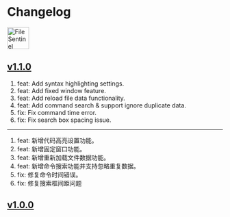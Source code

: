 Changelog
===

<a target="_blank" href="https://apps.apple.com/app/file-sentinel/6744690194" title="FileSentinel for macOS">
<img alt="FileSentinel AppStore" src="https://jaywcjlove.github.io/sb/download/macos.svg" height="51">
</a>

## [v1.1.0](https://github.com/jaywcjlove/file-sentinel/releases/tag/v1.1.0)

1. feat: Add syntax highlighting settings.
2. feat: Add fixed window feature.
3. feat: Add reload file data functionality.
4. feat: Add command search & support ignore duplicate data.
5. fix: Fix command time error.
6. fix: Fix search box spacing issue.

---

1. feat: 新增代码高亮设置功能。
2. feat: 新增固定窗口功能。
3. feat: 新增重新加载文件数据功能。
4. feat: 新增命令搜索功能并支持忽略重复数据。
5. fix: 修复命令时间错误。
6. fix: 修复搜索框间距问题 

## [v1.0.0](https://github.com/jaywcjlove/file-sentinel/releases/tag/v1.0.0)